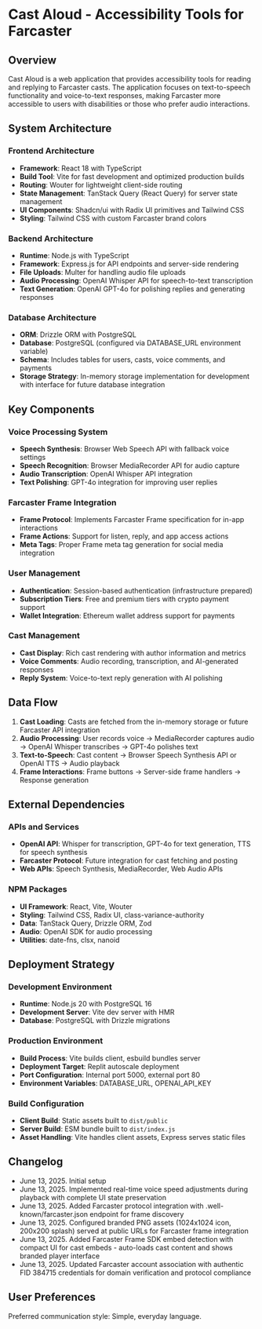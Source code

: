 # Cast Aloud - Accessibility Tools for Farcaster

## Overview

Cast Aloud is a web application that provides accessibility tools for reading and replying to Farcaster casts. The application focuses on text-to-speech functionality and voice-to-text responses, making Farcaster more accessible to users with disabilities or those who prefer audio interactions.

## System Architecture

### Frontend Architecture
- **Framework**: React 18 with TypeScript
- **Build Tool**: Vite for fast development and optimized production builds
- **Routing**: Wouter for lightweight client-side routing
- **State Management**: TanStack Query (React Query) for server state management
- **UI Components**: Shadcn/ui with Radix UI primitives and Tailwind CSS
- **Styling**: Tailwind CSS with custom Farcaster brand colors

### Backend Architecture
- **Runtime**: Node.js with TypeScript
- **Framework**: Express.js for API endpoints and server-side rendering
- **File Uploads**: Multer for handling audio file uploads
- **Audio Processing**: OpenAI Whisper API for speech-to-text transcription
- **Text Generation**: OpenAI GPT-4o for polishing replies and generating responses

### Database Architecture
- **ORM**: Drizzle ORM with PostgreSQL
- **Database**: PostgreSQL (configured via DATABASE_URL environment variable)
- **Schema**: Includes tables for users, casts, voice comments, and payments
- **Storage Strategy**: In-memory storage implementation for development with interface for future database integration

## Key Components

### Voice Processing System
- **Speech Synthesis**: Browser Web Speech API with fallback voice settings
- **Speech Recognition**: Browser MediaRecorder API for audio capture
- **Audio Transcription**: OpenAI Whisper API integration
- **Text Polishing**: GPT-4o integration for improving user replies

### Farcaster Frame Integration
- **Frame Protocol**: Implements Farcaster Frame specification for in-app interactions
- **Frame Actions**: Support for listen, reply, and app access actions
- **Meta Tags**: Proper Frame meta tag generation for social media integration

### User Management
- **Authentication**: Session-based authentication (infrastructure prepared)
- **Subscription Tiers**: Free and premium tiers with crypto payment support
- **Wallet Integration**: Ethereum wallet address support for payments

### Cast Management
- **Cast Display**: Rich cast rendering with author information and metrics
- **Voice Comments**: Audio recording, transcription, and AI-generated responses
- **Reply System**: Voice-to-text reply generation with AI polishing

## Data Flow

1. **Cast Loading**: Casts are fetched from the in-memory storage or future Farcaster API integration
2. **Audio Processing**: User records voice → MediaRecorder captures audio → OpenAI Whisper transcribes → GPT-4o polishes text
3. **Text-to-Speech**: Cast content → Browser Speech Synthesis API or OpenAI TTS → Audio playback
4. **Frame Interactions**: Frame buttons → Server-side frame handlers → Response generation

## External Dependencies

### APIs and Services
- **OpenAI API**: Whisper for transcription, GPT-4o for text generation, TTS for speech synthesis
- **Farcaster Protocol**: Future integration for cast fetching and posting
- **Web APIs**: Speech Synthesis, MediaRecorder, Web Audio APIs

### NPM Packages
- **UI Framework**: React, Vite, Wouter
- **Styling**: Tailwind CSS, Radix UI, class-variance-authority
- **Data**: TanStack Query, Drizzle ORM, Zod
- **Audio**: OpenAI SDK for audio processing
- **Utilities**: date-fns, clsx, nanoid

## Deployment Strategy

### Development Environment
- **Runtime**: Node.js 20 with PostgreSQL 16
- **Development Server**: Vite dev server with HMR
- **Database**: PostgreSQL with Drizzle migrations

### Production Environment
- **Build Process**: Vite builds client, esbuild bundles server
- **Deployment Target**: Replit autoscale deployment
- **Port Configuration**: Internal port 5000, external port 80
- **Environment Variables**: DATABASE_URL, OPENAI_API_KEY

### Build Configuration
- **Client Build**: Static assets built to `dist/public`
- **Server Build**: ESM bundle built to `dist/index.js`
- **Asset Handling**: Vite handles client assets, Express serves static files

## Changelog

- June 13, 2025. Initial setup
- June 13, 2025. Implemented real-time voice speed adjustments during playback with complete UI state preservation
- June 13, 2025. Added Farcaster protocol integration with .well-known/farcaster.json endpoint for frame discovery
- June 13, 2025. Configured branded PNG assets (1024x1024 icon, 200x200 splash) served at public URLs for Farcaster frame integration
- June 13, 2025. Added Farcaster Frame SDK embed detection with compact UI for cast embeds - auto-loads cast content and shows branded player interface
- June 13, 2025. Updated Farcaster account association with authentic FID 384715 credentials for domain verification and protocol compliance

## User Preferences

Preferred communication style: Simple, everyday language.